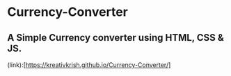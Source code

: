 # Currency-Converter <br>
## A Simple Currency converter using HTML, CSS & JS.

(link):[https://kreativkrish.github.io/Currency-Converter/]



